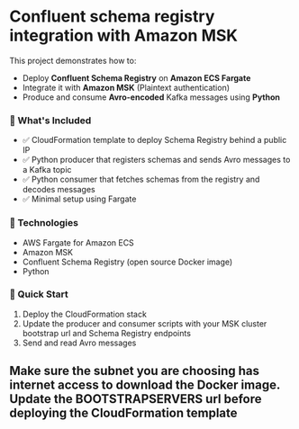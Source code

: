 # Confluent schema registry integration with Amazon MSK

This project demonstrates how to:
- Deploy **Confluent Schema Registry** on **Amazon ECS Fargate**
- Integrate it with **Amazon MSK** (Plaintext authentication)
- Produce and consume **Avro-encoded** Kafka messages using **Python**

### 🔧 What's Included
- ✅ CloudFormation template to deploy Schema Registry behind a public IP
- ✅ Python producer that registers schemas and sends Avro messages to a Kafka topic
- ✅ Python consumer that fetches schemas from the registry and decodes messages
- ✅ Minimal setup using Fargate

### 🧪 Technologies
- AWS Fargate for Amazon ECS
- Amazon MSK
- Confluent Schema Registry (open source Docker image)
- Python

### 🚀 Quick Start
1. Deploy the CloudFormation stack
2. Update the producer and consumer scripts with your MSK cluster bootstrap url and Schema Registry endpoints
3. Send and read Avro messages


**Make sure the subnet you are choosing has internet access to download the Docker image.**
**Update the BOOTSTRAPSERVERS url before deploying the CloudFormation template**
---


